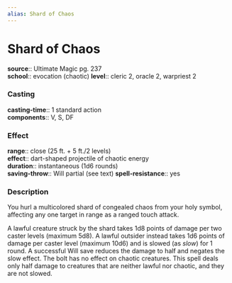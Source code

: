 ```yaml
---
alias: Shard of Chaos
---
```


# Shard of Chaos 

**source**:: Ultimate Magic pg. 237  
**school**:: evocation (chaotic)
**level**:: cleric 2, oracle 2, warpriest 2

### Casting 

**casting-time**:: 1 standard action  
**components**:: V, S, DF

### Effect 

**range**:: close (25 ft. + 5 ft./2 levels)  
**effect**:: dart-shaped projectile of chaotic energy  
**duration**:: instantaneous (1d6 rounds)  
**saving-throw**:: Will partial (see text)
**spell-resistance**:: yes

### Description 

You hurl a multicolored shard of congealed chaos from your holy symbol, affecting any one target in range as a ranged touch attack.  
  
A lawful creature struck by the shard takes 1d8 points of damage per two caster levels (maximum 5d8). A lawful outsider instead takes 1d6 points of damage per caster level (maximum 10d6) and is slowed (as *slow*) for 1 round. A successful Will save reduces the damage to half and negates the slow effect. The bolt has no effect on chaotic creatures. This spell deals only half damage to creatures that are neither lawful nor chaotic, and they are not slowed.
